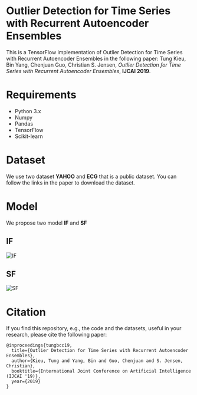 # Outlier Detection for Time Series with Recurrent Autoencoder Ensembles
This is a TensorFlow implementation of Outlier Detection for Time Series with Recurrent Autoencoder Ensembles in the following paper: 
Tung Kieu, Bin Yang, Chenjuan Guo, Christian S. Jensen, _Outlier Detection for Time Series with Recurrent Autoencoder Ensembles_, __IJCAI 2019__.

# Requirements
* Python 3.x
* Numpy
* Pandas
* TensorFlow
* Scikit-learn

# Dataset
We use two dataset __YAHOO__ and __ECG__ that is a public dataset. You can follow the links in the paper to download the dataset.

# Model
We propose two model __IF__ and __SF__

## IF
![IF](https://github.com/tungsomot/OED/blob/master/S-RNN-AE.png)

## SF
![SF](https://github.com/tungsomot/OED/blob/master/SC-S-RNN-AE.png)

# Citation
If you find this repository, e.g., the code and the datasets, useful in your research, please cite the following paper:

```
@inproceedings{tungbcc19,
  title={Outlier Detection for Time Series with Recurrent Autoencoder Ensembles},
  author={Kieu, Tung and Yang, Bin and Guo, Chenjuan and S. Jensen, Christian},
  booktitle={International Joint Conference on Artificial Intelligence (IJCAI '19)},
  year={2019}
}
``` 
